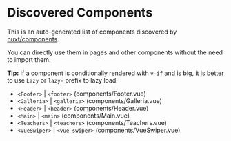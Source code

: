 # Discovered Components

This is an auto-generated list of components discovered by [nuxt/components](https://github.com/nuxt/components).

You can directly use them in pages and other components without the need to import them.

**Tip:** If a component is conditionally rendered with `v-if` and is big, it is better to use `Lazy` or `lazy-` prefix to lazy load.

- `<Footer>` | `<footer>` (components/Footer.vue)
- `<Galleria>` | `<galleria>` (components/Galleria.vue)
- `<Header>` | `<header>` (components/Header.vue)
- `<Main>` | `<main>` (components/Main.vue)
- `<Teachers>` | `<teachers>` (components/Teachers.vue)
- `<VueSwiper>` | `<vue-swiper>` (components/VueSwiper.vue)
